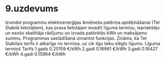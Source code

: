 # 9.uzdevums
Izveidot programmu elektroenerģijas ikmēneša patēriņa aprēķināšanai (Tet Stabilā lietotājiem), kas prasa lietotājam ievadīt līguma termiņu, iepriekšējo un esošo skaitītāja rādījumu un izvada patērētās kWh un maksājamo summu. Programmas sastādīšanā izmantot funkcijas.
Zināms, ka Tet Stabilais tarifs ir atkarīgs no termiņa, uz cik ilgu laiku slēgts līgums.
Līguma termiņš
Tarifs
1.gads
0.20159 €/kWh
2.gadi
0.16961 €/kWh
3.gadi
0.16427 €/kWh
4.gadi
0.15964 €/kWh

